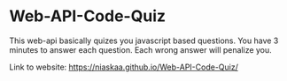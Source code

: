 # Web-API-Code-Quiz
This web-api basically quizes you javascript based questions. You have 3 minutes to answer each question. Each wrong answer will penalize you. 

Link to website: https://niaskaa.github.io/Web-API-Code-Quiz/